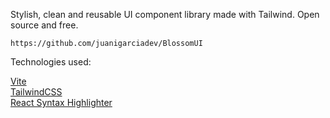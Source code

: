 Stylish, clean and reusable UI component library made with Tailwind. Open source and free.


```
https://github.com/juanigarciadev/BlossomUI
```

Technologies used:

[Vite](https://vitejs.dev/)</br>
[TailwindCSS](https://tailwindcss.com/)</br>
[React Syntax Highlighter](https://tailwindcss.com/](https://www.npmjs.com/package/react-syntax-highlighter)https://www.npmjs.com/package/react-syntax-highlighter)
